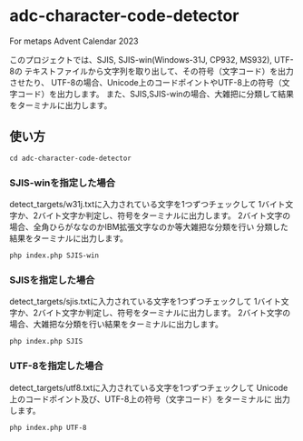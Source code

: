 # adc-character-code-detector

For metaps Advent Calendar 2023

このプロジェクトでは、SJIS, SJIS-win(Windows-31J, CP932, MS932), UTF-8の
テキストファイルから文字列を取り出して、その符号（文字コード）を出力させたり、
UTF-8の場合、Unicode上のコードポイントやUTF-8上の符号（文字コード）を出力します。
また、SJIS,SJIS-winの場合、大雑把に分類して結果をターミナルに出力します。

## 使い方

```
cd adc-character-code-detector
```

### SJIS-winを指定した場合
detect_targets/w31j.txtに入力されている文字を1つずつチェックして
1バイト文字か、2バイト文字か判定し、符号をターミナルに出力します。
2バイト文字の場合、全角ひらがななのかIBM拡張文字なのか等大雑把な分類を行い
分類した結果をターミナルに出力します。
```
php index.php SJIS-win
```

### SJISを指定した場合
detect_targets/sjis.txtに入力されている文字を1つずつチェックして
1バイト文字か、2バイト文字か判定し、符号をターミナルに出力します。
2バイト文字の場合、大雑把な分類を行い結果をターミナルに出力します。
```
php index.php SJIS
```

### UTF-8を指定した場合
detect_targets/utf8.txtに入力されている文字を1つずつチェックして
Unicode上のコードポイント及び、UTF-8上の符号（文字コード）をターミナルに
出力します。
```
php index.php UTF-8
```